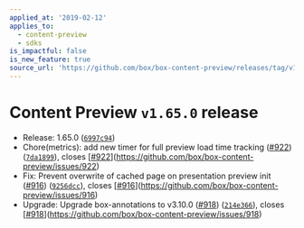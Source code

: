 ```yaml
---
applied_at: '2019-02-12'
applies_to:
  - content-preview
  - sdks
is_impactful: false
is_new_feature: true
source_url: 'https://github.com/box/box-content-preview/releases/tag/v1.65.0'
---
```


# Content Preview `v1.65.0` release


* Release: 1.65.0 ([`6997c94`](https://github.com/box/box-content-preview/commit[`6997c94`](https://github.com/box/box-content-preview/commit/6997c94)))
* Chore(metrics): add new timer for full preview load time tracking ([#922](https://github.com/box/box-content-preview/pull/922)) ([`7da1899`](https://github.com/box/box-content-preview/commit[`7da1899`](https://github.com/box/box-content-preview/commit/7da1899))), closes [[#922](https://github.com/box/box-content-preview/pull/922)](https://github.com/box/box-content-preview/issues/922)
* Fix: Prevent overwrite of cached page on presentation preview init ([#916](https://github.com/box/box-content-preview/pull/916)) ([`9256dcc`](https://github.com/box/box-content-preview/commit[`9256dcc`](https://github.com/box/box-content-preview/commit/9256dcc))), closes [[#916](https://github.com/box/box-content-preview/pull/916)](https://github.com/box/box-content-preview/issues/916)
* Upgrade: Upgrade box-annotations to v3.10.0 ([#918](https://github.com/box/box-content-preview/pull/918)) ([`214e366`](https://github.com/box/box-content-preview/commit[`214e366`](https://github.com/box/box-content-preview/commit/214e366))), closes [[#918](https://github.com/box/box-content-preview/pull/918)](https://github.com/box/box-content-preview/issues/918)




